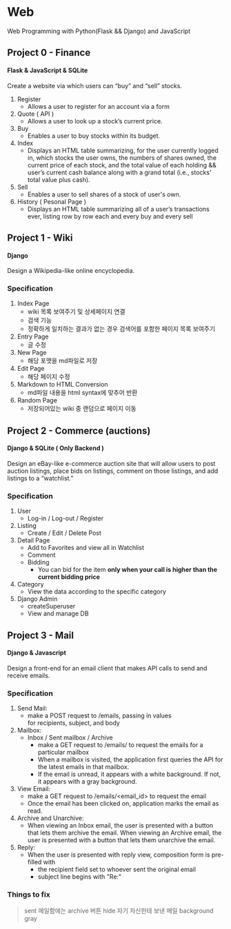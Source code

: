 # Web

Web Programming with Python(Flask && Django) and JavaScript

## Project 0 - Finance 
#### Flask & JavaScript & SQLite

Create a website via which users can “buy” and “sell” stocks.
1. Register 
    -  Allows a user to register for an account via a form
2. Quote ( API )
    -  Allows a user to look up a stock’s current price.
3. Buy 
    -  Enables a user to buy stocks within its budget.
4. Index
    -  Displays an HTML table summarizing, for the user currently logged in, which stocks the user owns, the numbers of shares owned, the current price of each stock, and the total value of each holding && user’s current cash balance along with a grand total (i.e., stocks’ total value plus cash).
5. Sell 
    -  Enables a user to sell shares of a stock of user's own.
6. History ( Pesonal Page )
    -  Displays an HTML table summarizing all of a user’s transactions ever, listing row by row each and every buy and every sell



## Project 1 - Wiki 
#### Django
Design a Wikipedia-like online encyclopedia.

### Specification

1. Index Page
    -  wiki 목록 보여주기 및 상세페이지 연결
    -  검색 기능
    - 정확하게 일치하는 결과가 없는 경우 검색어를 포함한 페이지 목록 보여주기
2. Entry Page
    -  글 수정 
3. New Page
    -  해당 포맷을 md파일로 저장
4. Edit Page
    -  해당 페이지 수정
5. Markdown to HTML Conversion
    -  md파일 내용을 html syntax에 맞추어 반환
6. Random Page
    -  저장되어있는 wiki 중 랜덤으로 페이지 이동



## Project 2 - Commerce (auctions) 
#### Django & SQLite ( Only Backend )

Design an eBay-like e-commerce auction site that will allow users to post auction listings, place bids on listings, comment on those listings, and add listings to a “watchlist.”

### Specification

1. User
    -  Log-in / Log-out / Register
2. Listing
    -  Create / Edit / Delete Post
3. Detail Page
    -  Add to Favorites and view all in Watchlist
    -  Comment
    -  Bidding
        -  You can bid for the item <b> only when your call is higher than the current bidding price </b>
4. Category
    -  View the data according to the specific category
5. Django Admin
    -  createSuperuser
    -  View and manage DB



## Project 3 - Mail 
#### Django & Javascript 

Design a front-end for an email client that makes API calls to send and receive emails.

### Specification

1. Send Mail:
    -  make a POST request to /emails, passing in values for recipients, subject, and body
2. Mailbox: 
    -  Inbox / Sent mailbox / Archive
        -  make a GET request to /emails/<mailbox> to request the emails for a particular mailbox
        -  When a mailbox is visited, the application first queries the API for the latest emails in that mailbox.
        -  If the email is unread, it appears with a white background. If not, it appears with a gray background.
3. View Email:
    -  make a GET request to /emails/<email_id> to request the email
    -  Once the email has been clicked on, application marks the email as read. 
4. Archive and Unarchive:
    -  When viewing an Inbox email, the user is presented with a button that lets them archive the email. When viewing an Archive email, the user is presented with a button that lets them unarchive the email. 
5. Reply:
    -  When the user is presented with reply view, composition form is pre-filled with 
        -  the recipient field set to whoever sent the original email
        -  subject line begins with "Re:"
 
### Things to fix
> sent 메일함에는 archive 버튼 hide
> 자기 자신한테 보낸 메일 background gray
